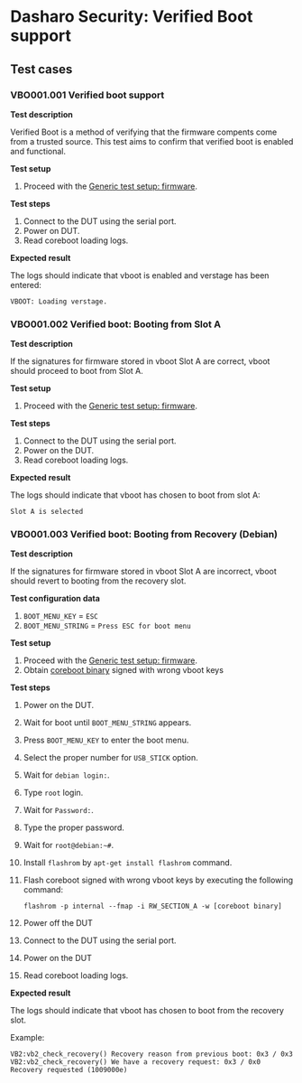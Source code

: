 # Dasharo Security: Verified Boot support

## Test cases

### VBO001.001 Verified boot support

**Test description**

Verified Boot is a method of verifying that the firmware compents come from a
trusted source. This test aims to confirm that verified boot is enabled and 
functional.

**Test setup**

1. Proceed with the [Generic test setup: firmware](generic-test-setup.md#firmware).

**Test steps**

1. Connect to the DUT using the serial port.
2. Power on DUT.
3. Read coreboot loading logs.

**Expected result**

The logs should indicate that vboot is enabled and verstage has been entered:

```
VBOOT: Loading verstage.
```

### VBO001.002 Verified boot: Booting from Slot A

**Test description**

If the signatures for firmware stored in vboot Slot A are correct, vboot should
proceed to boot from Slot A.

**Test setup**

1. Proceed with the [Generic test setup: firmware](generic-test-setup.md#firmware).

**Test steps**

1. Connect to the DUT using the serial port.
2. Power on the DUT.
3. Read coreboot loading logs.

**Expected result**

The logs should indicate that vboot has chosen to boot from slot A:

```
Slot A is selected
```

### VBO001.003 Verified boot: Booting from Recovery (Debian)

**Test description**

If the signatures for firmware stored in vboot Slot A are incorrect, vboot
should revert to booting from the recovery slot.

**Test configuration data**

1. `BOOT_MENU_KEY` = `ESC`
2. `BOOT_MENU_STRING` = `Press ESC for boot menu`

**Test setup**

1. Proceed with the [Generic test setup: firmware](generic-test-setup.md#firmware).
2. Obtain [coreboot binary](https://cloud.3mdeb.com/index.php/apps/files/?dir=/projects/kgpe-d16/releases/Dasharo/v0.3.0/testing&fileid=419752)
signed with wrong vboot keys

**Test steps**

1. Power on the DUT.
2. Wait for boot until `BOOT_MENU_STRING` appears.
3. Press `BOOT_MENU_KEY` to enter the boot menu.
4. Select the proper number for `USB_STICK` option.
5. Wait for `debian login:`.
6. Type `root` login.
7. Wait for `Password:`.
8. Type the proper password.
9. Wait for `root@debian:~#`.
10. Install `flashrom` by `apt-get install flashrom` command.
11. Flash coreboot signed with wrong vboot keys by executing the following 
command:

        flashrom -p internal --fmap -i RW_SECTION_A -w [coreboot binary]

12. Power off the DUT
13. Connect to the DUT using the serial port.
14. Power on the DUT
15. Read coreboot loading logs.

**Expected result**

The logs should indicate that vboot has chosen to boot from
the recovery slot.

Example:

```
VB2:vb2_check_recovery() Recovery reason from previous boot: 0x3 / 0x3
VB2:vb2_check_recovery() We have a recovery request: 0x3 / 0x0
Recovery requested (1009000e)
```

